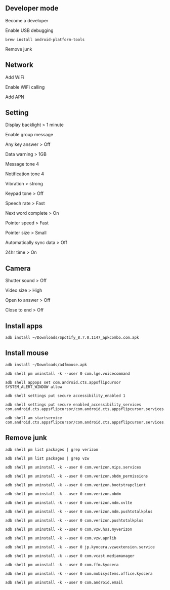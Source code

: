 ## Developer mode

Become a developer

Enable USB debugging

```
brew install android-platform-tools
```

Remove junk

## Network

Add WiFi

Enable WiFi calling

Add APN

## Setting

Display backlight > 1 minute

Enable group message

Any key answer > Off

Data warning > 1GB

Message tone 4

Notification tone 4

Vibration > strong

Keypad tone > Off

Speech rate > Fast

Next word complete > On

Pointer speed > Fast

Pointer size > Small

Automatically sync data > Off

24hr time > On

## Camera

Shutter sound > Off

Video size > High

Open to answer > Off

Close to end > Off

## Install apps

```
adb install ~/Downloads/Spotify_8.7.0.1147_apkcombo.com.apk
```

## Install mouse

```
adb install ~/Downloads/a4fmouse.apk
```

```
adb shell pm uninstall -k --user 0 com.lge.voicecommand

adb shell appops set com.android.cts.appsflipcursor SYSTEM_ALERT_WINDOW allow

adb shell settings put secure accessibility_enabled 1

adb shell settings put secure enabled_accessibility_services com.android.cts.appsflipcursor/com.android.cts.appsflipcursor.services.MouseEventService

adb shell am startservice com.android.cts.appsflipcursor/com.android.cts.appsflipcursor.services.MouseEventService
```

## Remove junk

```
adb shell pm list packages | grep verizon

adb shell pm list packages | grep vzw

adb shell pm uninstall -k --user 0 com.verizon.mips.services

adb shell pm uninstall -k --user 0 com.verizon.obdm_permissions

adb shell pm uninstall -k --user 0 com.verizon.bootstrapclient

adb shell pm uninstall -k --user 0 com.verizon.obdm

adb shell pm uninstall -k --user 0 com.verizon.mdm.xvlte

adb shell pm uninstall -k --user 0 com.verizon.mdm.pushtotalkplus

adb shell pm uninstall -k --user 0 com.verizon.pushtotalkplus

adb shell pm uninstall -k --user 0 com.vzw.hss.myverizon

adb shell pm uninstall -k --user 0 com.vzw.apnlib

adb shell pm uninstall -k --user 0 jp.kyocera.vzwextension.service

adb shell pm uninstall -k --user 0 com.vcast.mediamanager

adb shell pm uninstall -k --user 0 com.ffm.kyocera

adb shell pm uninstall -k --user 0 com.mobisystems.office.kyocera

adb shell pm uninstall -k --user 0 com.android.email
```
